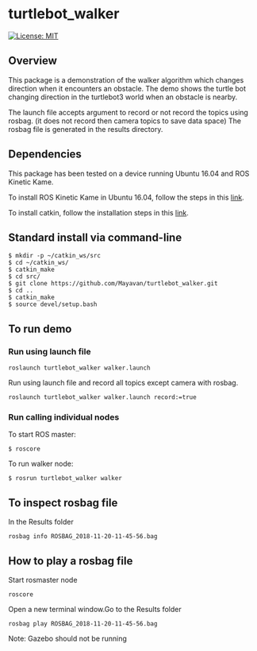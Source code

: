 # turtlebot_walker
[![License: MIT](https://img.shields.io/badge/License-MIT-yellow.svg)](https://opensource.org/licenses/MIT)

## Overview
This package is a demonstration of the walker algorithm which changes direction when it encounters an obstacle. The demo shows the turtle bot changing direction in the turtlebot3 world when an obstacle is nearby.

The launch file accepts argument to record or not record the topics using rosbag. (it does not record then camera topics to save data space)
The rosbag file is generated in the results directory.

## Dependencies
This package has been tested on a device running Ubuntu 16.04 and ROS Kinetic Kame.

To install ROS Kinetic Kame in Ubuntu 16.04, follow the steps in this [link](http://wiki.ros.org/kinetic/Installation/Ubuntu).

To install catkin, follow the installation steps in this [link](http://wiki.ros.org/catkin).

## Standard install via command-line

```
$ mkdir -p ~/catkin_ws/src
$ cd ~/catkin_ws/
$ catkin_make
$ cd src/
$ git clone https://github.com/Mayavan/turtlebot_walker.git
$ cd ..
$ catkin_make
$ source devel/setup.bash
```


## To run demo

### Run using launch file

```
roslaunch turtlebot_walker walker.launch
```

Run using launch file and record all topics except camera with rosbag.

```
roslaunch turtlebot_walker walker.launch record:=true
```

### Run calling individual nodes

To start ROS master:

```
$ roscore
```

To run walker node:

```
$ rosrun turtlebot_walker walker
```

## To inspect rosbag file
In the Results folder

```
rosbag info ROSBAG_2018-11-20-11-45-56.bag
```

## How to play a rosbag file  
Start rosmaster node

```
roscore
```

Open a new terminal window.Go to the Results folder

```
rosbag play ROSBAG_2018-11-20-11-45-56.bag
```
Note: Gazebo should not be running